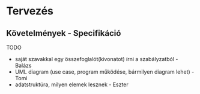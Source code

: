 # Tervezés

## Követelmények - Specifikáció

TODO
- saját szavakkal egy összefoglalót(kivonatot) írni a szabályzatból - Balázs
- UML diagram (use case, program működése, bármilyen diagram lehet) - Tomi
- adatstruktúra, milyen elemek lesznek - Eszter
